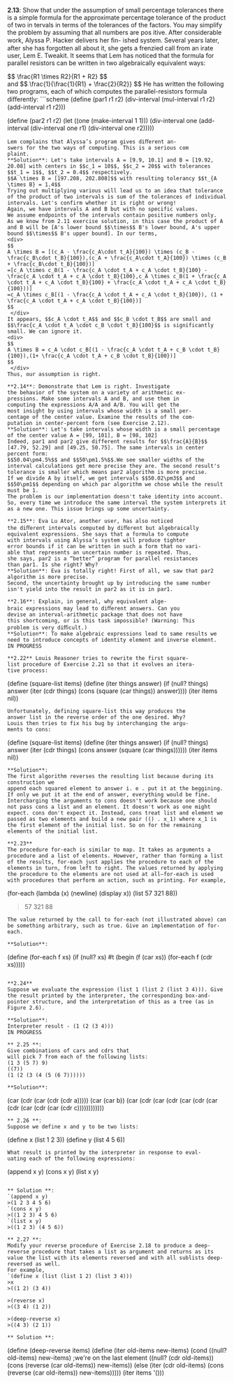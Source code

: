  <script src="https://cdn.mathjax.org/mathjax/latest/MathJax.js?config=TeX-AMS-MML_HTMLorMML" type="text/javascript"></script>
 **2.13**: Show that under the assumption of small
percentage tolerances there is a simple formula for the
approximate percentage tolerance of the product of two in
tervals in terms of the tolerances of the factors. You may
simplify the problem by assuming that all numbers are pos
itive.
After considerable work, Alyssa P. Hacker delivers her ﬁn-
ished system. Several years later, after she has forgotten all
about it, she gets a frenzied call from an irate user, Lem E.
Tweakit. It seems that Lem has noticed that the formula for
parallel resistors can be written in two algebraically
equivalent ways:
<div>
$$
\frac{R1 \times R2}{R1 + R2}
$$
 </div>
and
$$
\frac{1}{\frac{1}{R1} + \frac{2}{R2}}
$$
He has written the following two programs, each of which
computes the parallel-resistors formula diﬀerently:
```scheme
(define (par1 r1 r2)
  (div-interval (mul-interval r1 r2)
                (add-interval r1 r2)))
                
(define (par2 r1 r2)
  (let ((one (make-interval 1 1)))
    (div-interval
    one (add-interval (div-interval one r1)
                      (div-interval one r2)))))
```
Lem complains that Alyssa’s program gives diﬀerent an-
swers for the two ways of computing. This is a serious com
plaint.  
**Solution**: Let's take intervals A = [9.9, 10.1] and B = [19.92, 20.08] with centers in $$c_1 = 10$$, $$c_2 = 20$$ with tolerances $$t_1 = 1$$, $$t_2 = 0.4$$ respectively.
$$A \times B = [197.208, 202.808]$$ with resulting tolerancy $$t_{A \times B} = 1.4$$
Trying out multiplying various will lead us to an idea that tolerance of the product of two intervals is sum of the tolerances of individual intervals. Let's confirm whether it is right or wrong!
Again, we have intervals A and B but with no specific values.
We assume endpoints of the intervals contain positive numbers only.
As we know from 2.11 exercise solution, in this case the product of A and B will be [A's lower bound $$\times$$ B's lower bound, A's upper bound $$\times$$ B's upper bound]. In our terms,
<div>
$$
A \times B = [(c_A - \frac{c_A\cdot t_A}{100}) \times (c_B - \frac{c_B\cdot t_B}{100}),(c_A + \frac{c_A\cdot t_A}{100}) \times (c_B + \frac{c_B\cdot t_B}{100})]
=[c_A \times c_B(1 - \frac{c_A \cdot t_A + c_A \cdot t_B}{100} - \frac{c_A \cdot t_A + c_A \cdot t_B}{100},c_A \times c_B(1 + \frac{c_A \cdot t_A + c_A \cdot t_B}{100} + \frac{c_A \cdot t_A + c_A \cdot t_B}{100}))]
=c_A \times c_B[(1 - \frac{c_A \cdot t_A + c_A \cdot t_B}{100}), (1 + \frac{c_A \cdot t_A + c_A \cdot t_B}{100})]
$$
 </div>
It appears, $$c_A \cdot t_A$$ and $$c_B \cdot t_B$$ are small and $$\frac{c_A \cdot t_A \cdot c_B \cdot t_B}{100}$$ is significantly small. We can ignore it.
<div>
$$
A \times B = c_A \cdot c_B[(1 - \frac{c_A \cdot t_A + c_B \cdot t_B}{100}),(1+ \frac{c_A \cdot t_A + c_B \cdot t_B}{100})]
$$
 </div>
Thus, our assumption is right.

**2.14**: Demonstrate that Lem is right. Investigate
the behavior of the system on a variety of arithmetic ex-
pressions. Make some intervals A and B, and use them in
computing the expressions A/A and A/B. You will get the
most insight by using intervals whose width is a small per-
centage of the center value. Examine the results of the com-
putation in center-percent form (see Exercise 2.12).  
**Solution**: Let's take intervals whose width is a small percentage of the center value A = [99, 101], B = [98, 102]
Indeed, par1 and par2 give different results for $$\frac{A}{B}$$
[47.79, 52.29] and [49.25, 50.75]. The same intervals in center percent form:
$$50.04\pm4.5%$$ and $$50\pm1.5%$$.We see smaller widths of the interval calculations get more precise they are. The second result's tolerance is smaller which means par2 algorithm is more precise.
If we divide A by itself, we get intervals $$50.02\pm3$$ and $$50\pm1$$ depending on which par algorithm we chose while the result must be 1.
The problem is our implementation doesn't take identity into account. So, every time we introduce the same interval the system interprets it as a new one. This issue brings up some uncertainty.

**2.15**: Eva Lu Ator, another user, has also noticed
the diﬀerent intervals computed by diﬀerent but algebraically
equivalent expressions. She says that a formula to compute
with intervals using Alyssa’s system will produce tighter
error bounds if it can be written in such a form that no vari-
able that represents an uncertain number is repeated. Thus,
she says, par2 is a “better” program for parallel resistances
than par1. Is she right? Why?
**Solution**: Eva is totally right! First of all, we saw that par2 algorithm is more precise.
Second, the uncertainty brought up by introducing the same number isn't yield into the result in par2 as it is in par1.

**2.16**: Explain, in general, why equivalent alge-
braic expressions may lead to diﬀerent answers. Can you
devise an interval-arithmetic package that does not have
this shortcoming, or is this task impossible? (Warning: This
problem is very diﬃcult.)
**Solution**: To make algebraic expressions lead to same results we need to introduce concepts of identity element and inverse element.
IN PROGRESS

**2.22** Louis Reasoner tries to rewrite the first square-
list procedure of Exercise 2.21 so that it evolves an itera-
tive process:
```
(define (square-list items)
  (define (iter things answer)
    (if (null? things)
        answer
        (iter (cdr things)
              (cons (square (car things))
                    answer))))
  (iter items nil))
```
Unfortunately, defining square-list this way produces the
answer list in the reverse order of the one desired. Why?
Louis then tries to fix his bug by interchanging the argu-
ments to cons:
```
(define (square-list items)
  (define (iter things answer)
    (if (null? things)
        answer
        (iter (cdr things)
              (cons answer
                    (square (car things))))))
  (iter items nil))
```
**Solution**: 
The first algorithm reverses the resulting list because during its construction we
append each squared element to answer i. e . put it at the beggining. If only we put it at the end of answer, everything would be fine.
Intercharging the arguments to cons doesn't work because one should not pass cons a list and an element. It doesn't work as one might expect. cons don't expect it. Instead, cons treat list and element we passed as two elements and build a new pair (() . x_1) where x_1 is the first element of the initial list. So on for the remaining elements of the initial list.

**2.23**
The procedure for-each is similar to map. It takes as arguments a procedure and a list of elements. However, rather than forming a list of the results, for-each just applies the procedure to each of the elements in turn, from left to right. The values returned by applying the procedure to the elements are not used at all—for-each is used with procedures that perform an action, such as printing. For example, 
```
(for-each (lambda (x)
            (newline)
            (display x))
          (list 57 321 88))
>57
>321
>88
```
The value returned by the call to for-each (not illustrated above) can be something arbitrary, such as true. Give an implementation of for-each.

**Solution**: 
```
(define (for-each f xs)
  (if (null? xs)
      #t
      (begin 
      (f (car xs))
      (for-each f (cdr xs)))))
```

**2.24**
Suppose we evaluate the expression (list 1 (list 2 (list 3 4))). Give the result printed by the interpreter, the corresponding box-and-pointer structure, and the interpretation of this as a tree (as in Figure 2.6).

**Solution**:
Interpreter result - (1 (2 (3 4)))
IN PROGRESS

** 2.25 **:
Give combinations of cars and cdrs that
will pick 7 from each of the following lists:
(1 3 (5 7) 9)
((7))
(1 (2 (3 (4 (5 (6 7))))))

**Solution**:
```
(car (cdr (car (cdr (cdr a)))))
(car (car b))
(car (cdr (car (cdr (car (cdr (car (cdr (car (cdr (car (cdr  c))))))))))))
```
** 2.26 **:
Suppose we define x and y to be two lists:
```
(define x (list 1 2 3))
(define y (list 4 5 6))
```
What result is printed by the interpreter in response to eval-
uating each of the following expressions:
```
(append x y)
(cons x y)
(list x y)
```

** Solution **:
`(append x y)
>(1 2 3 4 5 6)
`(cons x y)
>((1 2 3) 4 5 6)
`(list x y)
>((1 2 3) (4 5 6))

** 2.27 **:
Modify your reverse procedure of Exercise 2.18 to produce a deep-reverse procedure that takes a list as argument and returns as its value the list with its elements reversed and with all sublists deep-reversed as well.
For example,
`(define x (list (list 1 2) (list 3 4)))
>x
>((1 2) (3 4))

>(reverse x)
>((3 4) (1 2))

>(deep-reverse x)
>((4 3) (2 1))

** Solution **:
```
(define (deep-reverse items)
  (define (iter old-items new-items)
      (cond ((null? old-items) new-items)
            ;we're on the last element
            ((null? (cdr old-items)) (cons (reverse (car old-items))
                                           new-items))
            (else (iter (cdr old-items) (cons (reverse (car old-items))
                                              new-items)))))
  (iter items '()))
```
